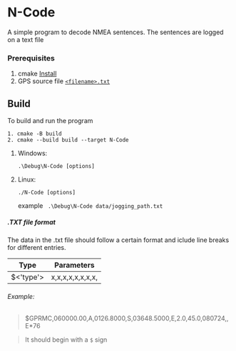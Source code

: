 # N-Code
A simple program to decode NMEA sentences. The sentences are logged on a text file 

### Prerequisites 
1. cmake
    [Install](https://cmake.org/download/)
2. GPS source file [`<filename>.txt`](https://github.com/lesagini/N-Code/blob/main/data/jogging_path.txt)


## Build

To build and run the program
```
1. cmake -B build
2. cmake --build build --target N-Code
```
1. Windows:
    ```
    .\Debug\N-Code [options]
    ```
2. Linux:
    ```
    ./N-Code [options]
    ```
    example `` .\Debug\N-Code data/jogging_path.txt``


##### .TXT file format
The data in the .txt file should follow a certain format and iclude line breaks for different entries. 

| Type    | Parameters        |
|-----------|-----------------|
| $<'type'> | x,x,x,x,x,x,x,x,|

###### Example:
> $GPRMC,060000.00,A,0126.8000,S,03648.5000,E,2.0,45.0,080724,,E*76

> It should begin with a `$` sign

###